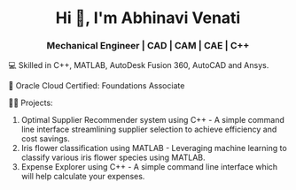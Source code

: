 <h1 align="center">Hi 👋, I'm Abhinavi Venati</h1>
<h3 align="center">Mechanical Engineer | CAD | CAM | CAE | C++ </h3>

💻 Skilled in C++, MATLAB, AutoDesk Fusion 360, AutoCAD and Ansys.

🔹 Oracle Cloud Certified: Foundations Associate
   
👨‍💻 Projects:
1. Optimal Supplier Recommender system using C++ - A simple command line interface streamlining supplier selection to achieve efficiency and cost savings.
2. Iris flower classification using MATLAB - Leveraging machine learning to classify various iris flower species using MATLAB.
3. Expense Explorer using C++ - A simple command line interface which will help calculate your expenses.


